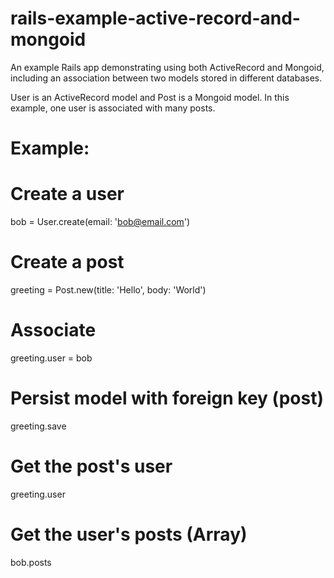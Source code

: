 # rails-example-active-record-and-mongoid
An example Rails app demonstrating using both ActiveRecord and Mongoid, including an association between two models stored in different databases.

User is an ActiveRecord model and Post is a Mongoid model. In this example, one user is associated with many posts.

# Example:

# Create a user
bob = User.create(email: 'bob@email.com')

# Create a post
greeting = Post.new(title: 'Hello', body: 'World')

# Associate
greeting.user = bob

# Persist model with foreign key (post)
greeting.save

# Get the post's user
greeting.user

# Get the user's posts (Array)
bob.posts
